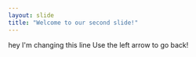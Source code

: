 ```yaml
---
layout: slide
title: "Welcome to our second slide!"
---
```

hey I'm changing this line
Use the left arrow to go back!
